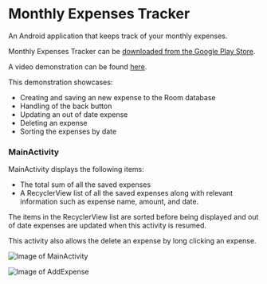 # Monthly Expenses Tracker
An Android application that keeps track of your monthly expenses. 

Monthly Expenses Tracker can be [downloaded from the Google Play Store](https://play.google.com/store).

A video demonstration can be found [here](https://streamable.com/7d5nzz). 

This demonstration showcases:

* Creating and saving an new expense to the Room database
* Handling of the back button
* Updating an out of date expense
* Deleting an expense
* Sorting the expenses by date

### MainActivity

MainActivity displays the following items:

* The total sum of all the saved expenses
* A RecyclerView list of all the saved expenses along with relevant information such as expense name, amount, and date. 

The items in the RecyclerView list are sorted before being displayed and out of date expenses are updated when this activity is resumed.

This activity also allows the delete an expense by long clicking an expense.

![Image of MainActivity](https://i.imgur.com/FjAobBl.jpg) 

![Image of AddExpense](https://i.imgur.com/fHznd3l.jpg)
